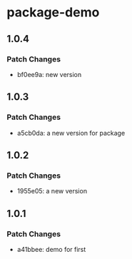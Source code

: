 # package-demo

## 1.0.4

### Patch Changes

- bf0ee9a: new version

## 1.0.3

### Patch Changes

- a5cb0da: a new version for package

## 1.0.2

### Patch Changes

- 1955e05: a new version

## 1.0.1

### Patch Changes

- a41bbee: demo for first
